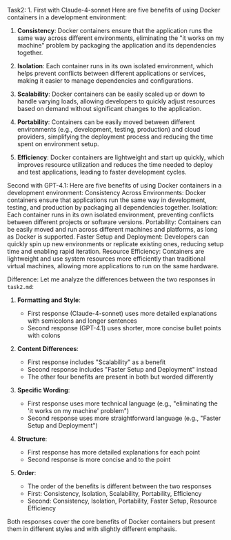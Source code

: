Task2:
1.
First with Claude-4-sonnet
Here are five benefits of using Docker containers in a development environment:

1. **Consistency**: Docker containers ensure that the application runs the same way across different environments, eliminating the "it works on my machine" problem by packaging the application and its dependencies together.

2. **Isolation**: Each container runs in its own isolated environment, which helps prevent conflicts between different applications or services, making it easier to manage dependencies and configurations.

3. **Scalability**: Docker containers can be easily scaled up or down to handle varying loads, allowing developers to quickly adjust resources based on demand without significant changes to the application.

4. **Portability**: Containers can be easily moved between different environments (e.g., development, testing, production) and cloud providers, simplifying the deployment process and reducing the time spent on environment setup.

5. **Efficiency**: Docker containers are lightweight and start up quickly, which improves resource utilization and reduces the time needed to deploy and test applications, leading to faster development cycles.

Second with GPT-4.1:
Here are five benefits of using Docker containers in a development environment:
Consistency Across Environments: Docker containers ensure that applications run the same way in development, testing, and production by packaging all dependencies together.
Isolation: Each container runs in its own isolated environment, preventing conflicts between different projects or software versions.
Portability: Containers can be easily moved and run across different machines and platforms, as long as Docker is supported.
Faster Setup and Deployment: Developers can quickly spin up new environments or replicate existing ones, reducing setup time and enabling rapid iteration.
Resource Efficiency: Containers are lightweight and use system resources more efficiently than traditional virtual machines, allowing more applications to run on the same hardware.

Difference:
Let me analyze the differences between the two responses in `task2.md`:

1. **Formatting and Style**:
   - First response (Claude-4-sonnet) uses more detailed explanations with semicolons and longer sentences
   - Second response (GPT-4.1) uses shorter, more concise bullet points with colons

2. **Content Differences**:
   - First response includes "Scalability" as a benefit
   - Second response includes "Faster Setup and Deployment" instead
   - The other four benefits are present in both but worded differently

3. **Specific Wording**:
   - First response uses more technical language (e.g., "eliminating the 'it works on my machine' problem")
   - Second response uses more straightforward language (e.g., "Faster Setup and Deployment")

4. **Structure**:
   - First response has more detailed explanations for each point
   - Second response is more concise and to the point

5. **Order**:
   - The order of the benefits is different between the two responses
   - First: Consistency, Isolation, Scalability, Portability, Efficiency
   - Second: Consistency, Isolation, Portability, Faster Setup, Resource Efficiency

Both responses cover the core benefits of Docker containers but present them in different styles and with slightly different emphasis.
